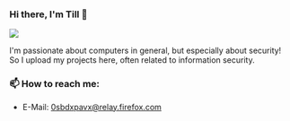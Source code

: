 ### Hi there, I'm Till 👋

<img src="https://github-readme-stats.vercel.app/api?username=tillstud&show_icons=true&theme=dark&hide_border=true" />

I'm passionate about computers in general, but especially about security!\
So I upload my projects here, often related to information security.

### 📫 How to reach me:
  - E-Mail: 0sbdxpavx@relay.firefox.com


<!--
- 👯 I’m looking to collaborate on ...
- 🤔 I’m looking for help with ...
- 💬 Ask me about ...
- ⚡ Fun fact: ... 
-->

